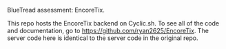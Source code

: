 BlueTread assessment: EncoreTix.

This repo hosts the EncoreTix backend on Cyclic.sh. To see all of the code and documentation, go to https://github.com/ryan2625/EncoreTix. The server code here is identical to the server code in the original repo.
